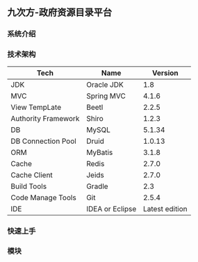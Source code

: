 ## 九次方-政府资源目录平台
### 系统介绍
### 技术架构

Tech | Name | Version
-----|------|----
JDK    | Oracle JDK    | 1.8
MVC    | Spring MVC    | 4.1.6
View TempLate    | Beetl    | 2.2.5
Authority Framework    | Shiro    | 1.2.3
DB    | MySQL    | 5.1.34
DB Connection Pool    | Druid    | 1.0.13
ORM    | MyBatis    | 3.1.8
Cache    | Redis    | 2.7.0
Cache Client    | Jeids    | 2.7.0
Build Tools    | Gradle    | 2.3
Code Manage Tools    | Git    | 2.5.4
IDE    | IDEA or Eclipse    | Latest edition
### 快速上手
### 模块


